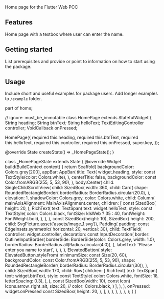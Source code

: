<!--
This README describes the package. If you publish this package to pub.dev,
this README's contents appear on the landing page for your package.

For information about how to write a good package README, see the guide for
[writing package pages](https://dart.dev/guides/libraries/writing-package-pages).

For general information about developing packages, see the Dart guide for
[creating packages](https://dart.dev/guides/libraries/create-library-packages)
and the Flutter guide for
[developing packages and plugins](https://flutter.dev/developing-packages).
-->

Home page for the Flutter Web POC

## Features

Home page with a textbox where user can enter the name.

## Getting started

List prerequisites and provide or point to information on how to
start using the package.

## Usage

Include short and useful examples for package users. Add longer examples
to `/example` folder.

part of home;

// ignore: must_be_immutable
class HomePage extends StatefulWidget {
  String heading;
  String btnText;
  String helloText;
  TextEditingController controller;
  VoidCallback onPressed;

  HomePage({
    required this.heading,
    required this.btnText,
    required this.helloText,
    required this.controller,
    required this.onPressed,
    super.key,
  });

  @override
  State<HomePage> createState() => _HomePageState();
}

class _HomePageState extends State<HomePage> {
  @override
  Widget build(BuildContext context) {
    return Scaffold(
      backgroundColor: Colors.grey[200],
      appBar: AppBar(
        title: Text(
          widget.heading,
          style: const TextStyle(color: Colors.white),
        ),
        centerTitle: false,
        backgroundColor: const Color.fromARGB(255, 5, 53, 90),
      ),
      body:Center(
        child: SingleChildScrollView(
          child: SizedBox(
            width: 360,
            child: Card(
              shape: RoundedRectangleBorder(
                borderRadius: BorderRadius.circular(20.0),
              ),
              elevation: 1,
              shadowColor: Colors.grey,
              color: Colors.white,
              child: Column(
                mainAxisAlignment: MainAxisAlignment.center,
                children: [
                  const SizedBox(
                    height: 20,
                  ),
                  RichText(
                    text: TextSpan(
                      text: widget.helloText,
                      style: const TextStyle(
                        color: Colors.black,
                        fontSize: kIsWeb ? 35 : 40,
                        fontWeight: FontWeight.bold,
                      ),
                    ),
                  ),
                  const SizedBox(height: 10),
                  SizedBox(
                      height: 200,
                      child: SvgPicture.asset('assets/image_1.svg')),
                  Padding(
                    padding: const EdgeInsets.symmetric(
                        horizontal: 20, vertical: 30),
                    child: TextField(
                      controller: widget.controller,
                      decoration: const InputDecoration(
                        border: OutlineInputBorder(
                          borderSide:
                              BorderSide(color: Colors.grey, width: 1.0),
                          borderRadius: BorderRadius.all(Radius.circular(4.0)),
                        ),
                        labelText: 'Please enter you name to start',
                      ),
                    ),
                  ),
                  ElevatedButton(
                      style: ElevatedButton.styleFrom(
                        minimumSize: const Size(20, 60),
                        backgroundColor: const Color.fromARGB(255, 5, 53, 90),
                        shape: RoundedRectangleBorder(
                            borderRadius: BorderRadius.circular(30)),
                      ),
                      child: SizedBox(
                        width: 170,
                        child: Row(
                          children: [
                            RichText(
                              text: TextSpan(
                                text: widget.btnText,
                                style: const TextStyle(
                                    color: Colors.white,
                                    fontSize: 18,
                                    letterSpacing: 0.3),
                              ),
                            ),
                            const SizedBox(width: 10),
                            const Icon(
                              Icons.arrow_right_alt,
                              size: 20,
                              // color: Colors.black,
                            )
                          ],
                        ),
                      ),
                      onPressed: widget.onPressed
                  const SizedBox(
                    height: 20,
                  ),
                ],
              ),
            ),
          ),
        ),
      ),
    );
  }
}
